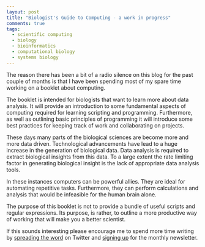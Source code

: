 ```yaml
---
layout: post
title: "Biologist's Guide to Computing - a work in progress"
comments: true
tags:
  - scientific computing
  - biology
  - bioinformatics
  - computational biology
  - systems biology
---
```


The reason there has been a bit of a radio silence on this blog for the past
couple of months is that I have been spending most of my spare time working on
a booklet about computing.

The booklet is intended for biologists that want to learn more about data
analysis. It will provide an introduction to some fundamental aspects of
computing required for learning scripting and programming. Furthermore, as well
as outlining basic principles of programming it will introduce some best
practices for keeping track of work and collaborating on projects.

These days many parts of the biological sciences are become more and more data
driven. Technological advancements have lead to a huge increase in the
generation of biological data. Data analysis is required to extract biological
insights from this data. To a large extent the rate limiting factor in
generating biological insight is the lack of appropriate data analysis tools.

In these instances computers can be powerful allies. They are ideal for
automating repetitive tasks. Furthermore, they can perform calculations and
analysis that would be infeasible for the human brain alone.

The purpose of this booklet is not to provide a bundle of useful scripts and
regular expressions. Its purpose, is rather, to outline a more productive way
of working that will make you a better scientist.

If this sounds interesting please encourage me to spend more time writing by
<a href="https://twitter.com/intent/tweet?url={{ site.url }}{{ page.url }}&text={{ page.title }}&via=tjelvar_olsson" 
target="_blank">
spreading the word</a> on Twitter 
and <a href="https://tinyletter.com/tjelvarolsson" target="_blank">signing up</a> for the monthly newsletter.
